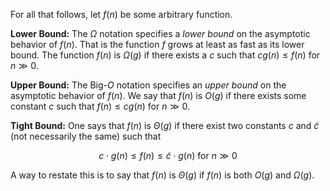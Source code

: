 For all that follows, let $f(n)$ be some arbitrary function.

**Lower Bound:** The $\Omega$ notation specifies a *lower bound* on the asymptotic behavior of $f(n)$. That is the function $f$ grows at least as fast as its lower bound. The function $f(n)$ is $\Omega(g)$ if there exists a $c$ such that $c g(n) \leq f(n)$ for $n \gg 0$.

**Upper Bound:** The Big-$O$ notation specifies an *upper bound* on the asymptotic behavior of $f(n)$. We say that $f(n)$ is $O(g)$ if there exists some constant $c$ such that $f(n) \leq c g(n)$ for $n \gg 0$.

**Tight Bound:** One says that $f(n)$ is $\Theta(g)$ if there exist two constants $c$ and $\tilde{c}$ (not necessarily the same) such that

$$
c \cdot g(n) \leq f(n) \leq \tilde{c} \cdot g(n) \text{ for } n \gg 0
$$

A way to restate this is to say that $f(n)$ is $\Theta(g)$ if $f(n)$ is both $O(g)$ and $\Omega(g)$.
